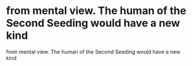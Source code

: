 # from mental view. The human of the Second Seeding would have a new kind

from mental view. The human of the Second Seeding would have a new kind